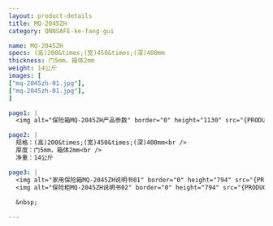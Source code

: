 ```yaml
---
layout: product-details
title: MQ-2045ZH
category: QNNSAFE-ke-fang-gui

name: MQ-2045ZH
specs: (高)200&times;(宽)450&times;(深)400mm
thickness: 门5mm，箱体2mm
weight: 14公斤
images: [
["mq-2045zh-01.jpg"],
["mq-2045zh-01.jpg"],
]

page1: |
  <img alt="保险箱MQ-2045ZH产品参数" border="0" height="1130" src="{PRODUCT_IMAGES}twcps1.jpg" width="538" />

page2: |
  规格：(高)200&times;(宽)450&times;(深)400mm<br />
  厚度：门5mm，箱体2mm<br />
  净重：14公斤

page3: |
  <img alt="家用保险箱MQ-2045ZH说明书01" border="0" height="794" src="{PRODUCT_IMAGES}mq2045zh-sm01.jpg" width="538" />
  <img alt="保险柜MQ-2045ZH说明书02" border="0" height="794" src="{PRODUCT_IMAGES}mq2045zh-sm02.jpg" width="538" />
  
  &nbsp;

---
```

